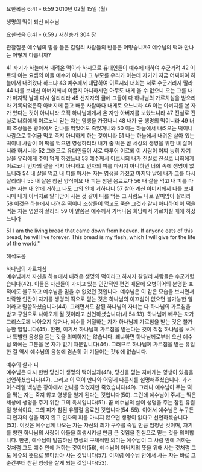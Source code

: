 요한복음 6:41 - 6:59 
2010년 02월 15일 (월)

생명의 떡이 되신 예수님



요한복음 6:41 - 6:59 / 새찬송가 304 장


관찰질문
예수님의 말을 들은 갈릴리 사람들의 반응은 어떻습니까?
예수님의 떡과 만나는 어떻게 다릅니까?

41 자기가 하늘에서 내려온 떡이라 하시므로 유대인들이 예수에 대하여 수군거려 42 이르되 이는 요셉의 아들 예수가 아니냐 그 부모를 우리가 아는데 자기가 지금 어찌하여 하늘에서 내려왔다 하느냐 43 예수께서 대답하여 이르시되 너희는 서로 수군거리지 말라 44 나를 보내신 아버지께서 이끌지 아니하시면 아무도 내게 올 수 없으니 오는 그를 내가 마지막 날에 다시 살리리라 45 선지자의 글에 그들이 다 하나님의 가르치심을 받으리라 기록되었은즉 아버지께 듣고 배운 사람마다 내게로 오느니라 46 이는 아버지를 본 자가 있다는 것이 아니니라 오직 하나님에게서 온 자만 아버지를 보았느니라 47 진실로 진실로 너희에게 이르노니 믿는 자는 영생을 가졌나니 48 내가 곧 생명의 떡이니라 49 너희 조상들은 광야에서 만나를 먹었어도 죽었거니와 50 이는 하늘에서 내려오는 떡이니 사람으로 하여금 먹고 죽지 아니하게 하는 것이니라 51 나는 하늘에서 내려온 살아 있는 떡이니 사람이 이 떡을 먹으면 영생하리라 내가 줄 떡은 곧 세상의 생명을 위한 내 살이니라 하시니라 52 그러므로 유대인들이 서로 다투어 이르되 이 사람이 어찌 능히 자기 살을 우리에게 주어 먹게 하겠느냐 53 예수께서 이르시되 내가 진실로 진실로 너희에게 이르노니 인자의 살을 먹지 아니하고 인자의 피를 마시지 아니하면 너희 속에 생명이 없느니라 54 내 살을 먹고 내 피를 마시는 자는 영생을 가졌고 마지막 날에 내가 그를 다시 살리리니 
55 내 살은 참된 양식이요 내 피는 참된 음료로다 56 내 살을 먹고 내 피를 마시는 자는 내 안에 거하고 나도 그의 안에 거하나니 57 살아 계신 아버지께서 나를 보내시매 내가 아버지로 말미암아 사는 것 같이 나를 먹는 그 사람도 나로 말미암아 살리라 58 이것은 하늘에서 내려온 떡이니 조상들이 먹고도 죽은 그것과 같지 아니하여 이 떡을 먹는 자는 영원히 살리라 59 이 말씀은 예수께서 가버나움 회당에서 가르치실 때에 하셨느니라 

51 I am the living bread that came down from heaven. If anyone eats of this bread, he will live forever. This bread is my flesh, which I will give for the life of the world."

해석도움





하나님의 가르치심  
예수님께서 자신을 하늘에서 내려온 생명의 떡이라고 하시자 갈릴리 사람들은 수군거렸습니다(42). 이들은 자신들이 가지고 있는 인간적인 편견 때문에 오병이어의 분명한 표적에도 불구하고 예수님을 믿을 수 없었던 것입니다. 예수님은 이 같은 모습을 보시면서 타락한 인간이 자기를 생명의 떡으로 믿는 것은 하나님의 이끄심이 없으면 불가능한 일이라고 말씀하셨습니다(44). 그러면서도 참된 하나님의 자녀는 다 하나님의 가르침을 받고 구원으로 나아오게 될 것이라고 선언하셨습니다(사 54:13). 하나님께 배우는 자가 그리스도께 나아오지 않거나, 예수를 거절하는 자가 하나님께 가르침을 받는 것은 불가능한 일입니다(45). 한편, 여기서 하나님께 가르침을 받는다는 것이 직접 하나님을 보거나 특별한 음성을 듣는 것을 의미하지는 않습니다. 왜냐하면 하나님께로부터 오신 예수님 외에는 그분을 본 자가 없기 때문입니다(46). 그러므로 하나님께 가르침을 받는 유일한 길 역시 예수님의 음성에 겸손히 귀 기울이는 것밖에 없습니다.  

예수의 살과 피  
예수님은 다시 한번 당신이 생명의 떡이심과(48), 당신을 믿는 자에게는 영생이 있음을 선언하셨습니다(47). 그리고 이 떡이 만나와 어떻게 다른지를 설명해주셨습니다. 과거 이스라엘 백성은 광야에서 만나를 먹었지만 죽었습니다(49). 그러나 예수님이 주는 떡을 먹는 자는 죽지 않고 영생을 얻게 된다는 것입니다(50). 그런데 예수님이 주시는 떡은 세상에 생명을 주기 위한 그의 육체입니다(51). 곧 예수님의 살이 생명을 주는 참된 유월절 양식이요, 그의 피가 참된 유월절 음료인 것입니다(54-55). 이어서 예수님은 누구든지 인자의 살을 먹지 않고 인자의 피를 마시지 않으면 생명이 없다고 선언하셨습니다(53). 이것은 예수님께 나오는 자는 자신의 죄가 구주를 죽일 만큼 엄청난 것이며, 자기를 향한 하나님의 사랑이 아들을 희생시키실 만큼 큰 것임을 진심으로 믿는 것을 의미합니다. 한편, 예수님이 말씀하신 영생의 구체적인 의미는 예수님이 그 사람 안에 거하는 것처럼 그도 예수 안에 거하는 것이며(56), 예수님이 아버지의 뜻을 위해 사는 것처럼 그도 예수의 뜻으로 말미암아 사는 것입니다(57). 이처럼 예수님 안에서 사는 자는 바로 그 순간부터 참된 영생을 살게 되는 것입니다(53).